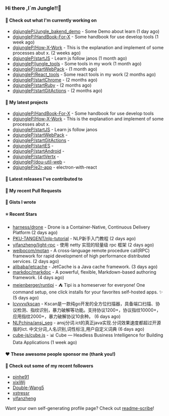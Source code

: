 ### Hi there ,I`m Jungle!!👋

#### 👷 Check out what I'm currently working on

- [dgjungleP/Jungle_bakend_demo](https://github.com/dgjungleP/Jungle_bakend_demo) - Some Demo about learn (1 day ago)
- [dgjungleP/HandBook-For-X](https://github.com/dgjungleP/HandBook-For-X) - Some handbook for use develop tools (1 week ago)
- [dgjungleP/How-X-Work](https://github.com/dgjungleP/How-X-Work) - This is the explanation and implement of some processes abut x. (2 weeks ago)
- [dgjungleP/startJS](https://github.com/dgjungleP/startJS) - Learn js follow janos (1 month ago)
- [dgjungleP/jungle_tools](https://github.com/dgjungleP/jungle_tools) - Some tools in my work (1 month ago)
- [dgjungleP/startWebPack](https://github.com/dgjungleP/startWebPack) -  (1 month ago)
- [dgjungleP/React_tools](https://github.com/dgjungleP/React_tools) - Some react tools in my work (2 months ago)
- [dgjungleP/startChrome](https://github.com/dgjungleP/startChrome) -  (2 months ago)
- [dgjungleP/startRuby](https://github.com/dgjungleP/startRuby) -  (2 months ago)
- [dgjungleP/startGitActions](https://github.com/dgjungleP/startGitActions) -  (2 months ago)

#### 🌱 My latest projects

- [dgjungleP/HandBook-For-X](https://github.com/dgjungleP/HandBook-For-X) - Some handbook for use develop tools
- [dgjungleP/How-X-Work](https://github.com/dgjungleP/How-X-Work) - This is the explanation and implement of some processes abut x.
- [dgjungleP/startJS](https://github.com/dgjungleP/startJS) - Learn js follow janos
- [dgjungleP/startWebPack](https://github.com/dgjungleP/startWebPack) - 
- [dgjungleP/startGitActions](https://github.com/dgjungleP/startGitActions) - 
- [dgjungleP/startES](https://github.com/dgjungleP/startES) - 
- [dgjungleP/startAndroid](https://github.com/dgjungleP/startAndroid) - 
- [dgjungleP/startVertx](https://github.com/dgjungleP/startVertx) - 
- [dgjungleP/dou-util-web](https://github.com/dgjungleP/dou-util-web) - 
- [dgjungleP/e2r-app](https://github.com/dgjungleP/e2r-app) - electron-with-react

#### 🔭 Latest releases I've contributed to


#### 🔨 My recent Pull Requests



#### 📓 Gists I wrote


#### ⭐ Recent Stars

- [harness/drone](https://github.com/harness/drone) - Drone is a Container-Native, Continuous Delivery Platform (2 days ago)
- [PKU-TANGENT/nlp-tutorial](https://github.com/PKU-TANGENT/nlp-tutorial) - NLP新手入门教程 (2 days ago)
- [yifanzheng/light-rpc](https://github.com/yifanzheng/light-rpc) - 使用 netty 实现的轻量级 rpc 框架 (2 days ago)
- [weibocom/motan](https://github.com/weibocom/motan) - A cross-language remote procedure call(RPC) framework for rapid development of high performance distributed services. (2 days ago)
- [alibaba/jetcache](https://github.com/alibaba/jetcache) - JetCache is a Java cache framework. (3 days ago)
- [markdoc/markdoc](https://github.com/markdoc/markdoc) - A powerful, flexible, Markdown-based authoring framework. (4 days ago)
- [meienberger/runtipi](https://github.com/meienberger/runtipi) - ⛺️ Tipi is a homeserver for everyone! One command setup, one click installs for your favorites self-hosted apps. ✨ (5 days ago)
- [lcvvvv/kscan](https://github.com/lcvvvv/kscan) - Kscan是一款纯go开发的全方位扫描器，具备端口扫描、协议检测、指纹识别，暴力破解等功能。支持协议1200&#43;，协议指纹10000&#43;，应用指纹2000&#43;，暴力破解协议10余种。 (6 days ago)
- [NLPchina/ansj_seg](https://github.com/NLPchina/ansj_seg) - ansj分词.ict的真正java实现.分词效果速度都超过开源版的ict. 中文分词,人名识别,词性标注,用户自定义词典 (6 days ago)
- [cube-js/cube.js](https://github.com/cube-js/cube.js) - 📊  Cube — Headless Business Intelligence for Building Data Applications (1 week ago)

#### ❤️ These awesome people sponsor me (thank you!)


#### 👯 Check out some of my recent followers

- [pinhe91](https://github.com/pinhe91)
- [xixiWj](https://github.com/xixiWj)
- [Double-Wang5](https://github.com/Double-Wang5)
- [xstressr](https://github.com/xstressr)
- [yifanzheng](https://github.com/yifanzheng)

Want your own self-generating profile page? Check out [readme-scribe](https://github.com/muesli/readme-scribe)!
